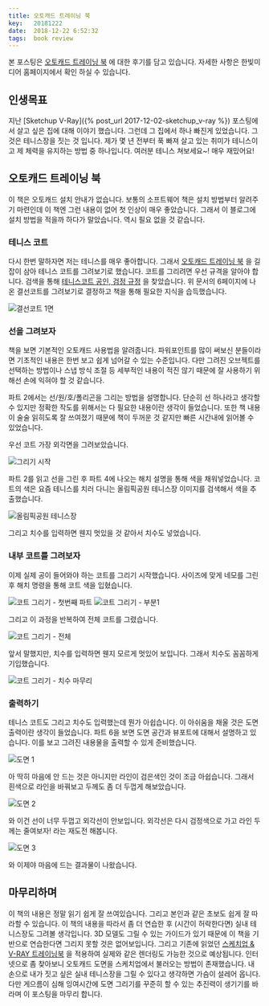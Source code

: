 ```yaml
---
title: 오토캐드 트레이닝 북
key:   20181222
date:  2018-12-22 6:52:32
tags:  book review
---
```


본 포스팅은 [오토캐드 트레이닝 북](http://www.hanbit.co.kr/store/books/look.php?p_code=B6270769200) 에 대한 후기를 담고 있습니다.
자세한 사항은 한빛미디어 홈페이지에서 확인 하실 수 있습니다.

## 인생목표

지난 [Sketchup V-Ray]({% post_url 2017-12-02-sketchup_v-ray %}) 포스팅에서 살고 싶은 집에 대해 이야기 했습니다.
그런데 그 집에서 하나 빠진게 있었습니다.
그것은 테니스장을 짓는 것 입니다.
제가 몇 년 전부터 푹 빠져 살고 있는 취미가 테니스이고 제 체력을 유지하는 방법 중 하나입니다.
여러분 테니스 쳐보세요~! 매우 재밌어요!

<!--more-->

## 오토캐드 트레이닝 북

이 책은 오토캐드 설치 안내가 없습니다.
보통의 소프트웨어 책은 설치 방법부터 알려주기 마련인데 이 책엔 그런 내용이 없어 첫 인상이 매우 좋았습니다.
그래서 이 블로그에 설치 방법을 적을까 하다가 말았습니다.
역시 필요 없을 것 같습니다.



### 테니스 코트

다시 한번 말하자면 저는 테니스를 매우 좋아합니다.
그래서 [오토캐드 트레이닝 북](http://www.hanbit.co.kr/store/books/look.php?p_code=B6270769200) 을 길잡이 삼아 테니스 코트를 그려보기로 했습니다.
코트를 그리려면 우선 규격을 알아야 합니다.
검색을 통해 [테니스코트 공인, 검정 규정](http://www.kortennis.co.kr/data_download/2011_tennis_rule.pdf) 을 찾았습니다.
위 문서의 6페이지에 나온 결선코트를 그려보기로 결정하고 책을 통해 필요한 지식을 습득했습니다.

![결선코트 1면](/assets/images/autocad_trainingbook/tennis_court.png)



### 선을 그려보자

책을 보면 기본적인 오토캐드 사용법을 알려줍니다.
파워포인트를 많이 써보신 분들이라면 기초적인 내용은 한번 보고 쉽게 넘어갈 수 있는 수준입니다.
다만 그려진 오브젝트를 선택하는 방법이나 스냅 방식 조절 등 세부적인 내용이 적진 않기 때문에 잘 사용하기 위해선 손에 익혀야 할 것 같습니다.

파트 2에서는 선/원/호/폴리곤을 그리는 방법을 설명합니다.
단순히 선 하나라고 생각할 수 있지만 정확한 작도를 위해서는 다 필요한 내용이란 생각이 들었습니다.
또한 책 내용이 술술 읽히도록 잘 쓰여졌기 때문에 책이 두꺼운 것 같지만 빠른 시간내에 읽어볼 수 있었습니다.

우선 코트 가장 외각면을 그려보았습니다.

![그리기 시작](/assets/images/autocad_trainingbook/draw1.png)


파트 2를 읽고 선을 그린 후 파트 4에 나오는 해치 설명을 통해 색을 채워넣었습니다.
코트의 색은 요즘 테니스를 치러 다니는 올림픽공원 테니스장 이미지를 검색해서 색을 추출했습니다.

![올림픽공원 테니스장](/assets/images/autocad_trainingbook/tennis_court_color.png)

그리고 치수를 입력하면 웬지 멋있을 것 같아서 치수도 넣었습니다.



### 내부 코트를 그려보자

이제 실제 공이 들어와야 하는 코트를 그리기 시작했습니다.
사이즈에 맞게 네모를 그린 후 해치 명령을 통해 코트 색을 입혔습니다.

![코트 그리기 - 첫번째 파트](/assets/images/autocad_trainingbook/draw2.png)
![코트 그리기 - 부분1](/assets/images/autocad_trainingbook/draw3.png)

그리고 이 과정을 반복하여 전체 코트를 그렸습니다.

![코트 그리기 - 전체](/assets/images/autocad_trainingbook/draw4.png)

앞서 말했지만, 치수를 입력하면 웬지 모르게 멋있어 보입니다.
그래서 치수도 꼼꼼하게 기입했습니다.

![코트 그리기 - 치수 마무리](/assets/images/autocad_trainingbook/draw5.png)



### 출력하기

테니스 코트도 그리고 치수도 입력했는데 뭔가 아쉽습니다.
이 아쉬움을 채울 것은 도면 출력이란 생각이 들었습니다.
파트 6을 보면 도면 공간과 뷰포트에 대해서 설명하고 있습니다.
이를 보고 그려진 내용물을 출력할 수 있게 준비했습니다.

![도면 1](/assets/images/autocad_trainingbook/result1.png)

아 딱히 마음에 안 드는 것은 아니지만 라인이 검은색인 것이 조금 아쉽습니다.
그래서 흰색으로 라인을 바꿔보고 두께도 좀 더 두껍게 해보았습니다.

![도면 2](/assets/images/autocad_trainingbook/result2.png)

와 이건 선이 너무 두껍고 외각선이 안보입니다.
외각선은 다시 검정색으로 가고 라인 두께는 줄여보자! 라는 재도전 해봅니다.

![도면 3](/assets/images/autocad_trainingbook/result3.png)

와 이제야 마음에 드는 결과물이 나왔습니다.



## 마무리하며

이 책의 내용은 정말 읽기 쉽게 잘 쓰여있습니다.
그리고 본인과 같은 초보도 쉽게 잘 따라할 수 있습니다.
이 책의 내용을 따라서 좀 더 연습한 후 (시간이 허락한다면) 실내 테니스장도 그려볼 생각입니다.
3D 모델도 그릴 수 있는 가이드가 있기 때문에 이 책을 기반으로 연습한다면 그리지 못할 것은 없어보입니다.
그리고 기존에 읽었던 [스케치업 & V-RAY 트레이닝북](http://www.hanbit.co.kr/store/books/look.php?p_code=B7809647538) 을 적용하여 실제와 같은 렌더링도 가능한 것으로 예상됩니다.
인터넷으로 좀 찾아보니 오토캐드 도면을 스케치업에서 불러오는 방법이 존재했습니다.
내 손으로 내가 짓고 싶은 실내 테니스장을 그릴 수 있다고 생각하면 가슴이 설레어 옵니다.
다만 게으름이 심해 잉여시간에 도면 그리기를 꾸준히 할 수 있는 추진력이 생기기를 바라며 이 포스팅을 마무리 합니다.

